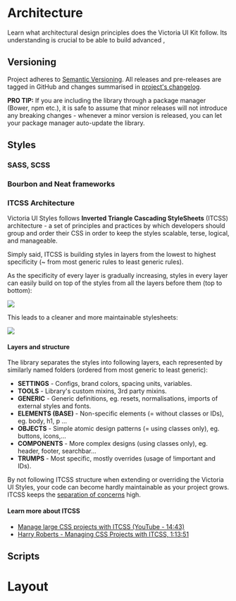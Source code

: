 <a name="architecture"></a>
# Architecture

Learn what architectural design principles does the Victoria UI Kit follow. Its understanding is crucial to be able to build advanced , 


## Versioning

Project adheres to [Semantic Versioning](http://semver.org/). All releases and pre-releases are tagged in GitHub and changes summarised in [project's changelog](https://github.com/victoriauniversity/vuw-styleguide/blob/develop/CHANGELOG.md).

<div class="flash-message success">
  <p>
    <strong>PRO TIP:</strong> If you are including the library through a package manager (Bower, npm etc.), it is safe to assume that minor releases will not introduce any breaking changes - whenever a minor version is released, you can let your package manager auto-update the library. 
  </p>
</div>





## Styles


### SASS, SCSS



### Bourbon and Neat frameworks



### ITCSS Architecture

Victoria UI Styles follows **Inverted Triangle Cascading StyleSheets** (ITCSS) architecture - a set of principles and practices by which developers should group and order their CSS in order to keep the styles scalable, terse, logical, and manageable.

Simply said, ITCSS is building styles in layers from the lowest to highest specificity (~ from most generic rules to least generic rules). 

As the specificity of every layer is gradually increasing, styles in every layer can easily build on top of the styles from all the layers before them (top to bottom): 

<img src="http://technotif.com/wp-content/uploads/2015/04/Manage-Large-CSS-Projects-With-ITCSS.jpg">

This leads to a cleaner and more maintainable stylesheets:

<img src="https://willianjusten.com.br/assets/img/itcss/itcss.png">



#### Layers and structure

The library separates the styles into following layers, each represented by similarly named folders (ordered from most generic to least generic):

 - **SETTINGS** - Configs, brand colors, spacing units, variables.
 - **TOOLS** - Library's custom mixins, 3rd party mixins.
 - **GENERIC** - Generic definitions, eg. resets, normalisations, imports of external styles and fonts. 
 - **ELEMENTS (BASE)** - Non-specific elements (= without classes or IDs), eg. body, h1, p ...
 - **OBJECTS** - Simple atomic design patterns (= using classes only), eg. buttons, icons,...
 - **COMPONENTS** - More complex designs (using classes only), eg. header, footer, searchbar...
 - **TRUMPS** - Most specific, mostly overrides (usage of !important and IDs).

<div class="flash-message warning">
  <p>
    By not following ITCSS structure when extending or overriding the Victoria UI Styles, your code can become hardly maintainable as your project grows. ITCSS keeps the <a href="https://en.wikipedia.org/wiki/Separation_of_concerns">separation of concerns</a> high.
  </p>
</div>



#### Learn more about ITCSS

- [Manage large CSS projects with ITCSS (YouTube - 14:43)](https://www.youtube.com/watch?v=hz76JIU_xB0)
- [Harry Roberts - Managing CSS Projects with ITCSS, 1:13:51](https://www.youtube.com/watch?v=1OKZOV-iLj4)
 




## Scripts






<a name="layout"></a>
# Layout
